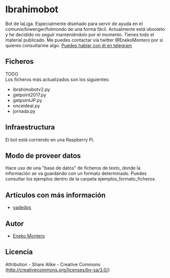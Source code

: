 # Ibrahimobot 
Bot de laLiga. Especialmente diseñado para servir de ayuda en el comunio/biwenger/futmondo de una forma fácil. Actualmente está obsoleto y he decidido no seguir manteniéndolo por el momento. Tienes todo el material publicado. Me puedes contactar vía twitter @EnekoMontero por si quieres consultarme algo.
[Puedes hablar con él en telegram](https://web.telegram.org/#/im?p=@IbrahimoBot "IbrahimoBot")

## Ficheros
TODO  
Los ficheros más actualizados son los siguientes:
 - ibrahimobotv2.py
 - getpoint2017.py
 - getpointJP.py
 - onceideal.py
 - jornada.py

## Infraestructura
El bot está corriendo en una Raspberry Pi.

## Modo de proveer datos
Hace uso de una "base de datos" de ficheros de texto, donde la información se va guardando con un formato determinado. Puedes consultar los ejemplos dentro de la carpeta ejemplos_formato_ficheros.

## Artículos con más información
 - [vadedos](http://haudahau.com/vadedos/?p=1189#sthash.sKaulFVc.dpbs)

## Autor
 - [Eneko Montero](https://twitter.com/EnekoMontero)
 
## Licencia
Attribution - Share Alike - Creative Commons (http://creativecommons.org/licenses/by-sa/3.0/)

